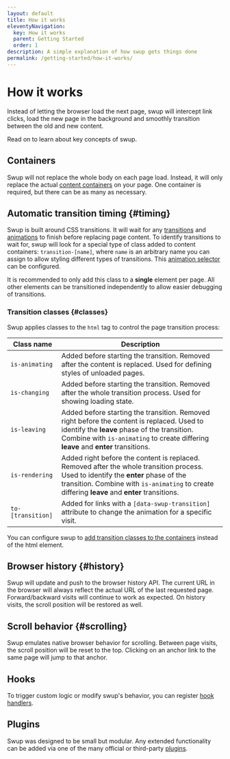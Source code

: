 ```yaml
---
layout: default
title: How it works
eleventyNavigation:
  key: How it works
  parent: Getting Started
  order: 1
description: A simple explanation of how swup gets things done
permalink: /getting-started/how-it-works/
---
```


# How it works

Instead of letting the browser load the next page, swup will intercept link clicks, load the new
page in the background and smoothly transition between the old and new content.

Read on to learn about key concepts of swup.

## Containers

Swup will not replace the whole body on each page load. Instead, it will only replace the actual
[content containers](/options/#containers) on your page. One container is required, but there can
be as many as necessary.

## Automatic transition timing {#timing}

Swup is built around CSS transitions. It will wait for any
[transitions](https://developer.mozilla.org/en-US/docs/Web/CSS/transition) and
[animations](https://developer.mozilla.org/en-US/docs/Web/CSS/animation) to finish before replacing
page content. To identify transitions to wait for, swup will look for a special type of class added
to content containers: `transition-[name]`, where `name` is an arbitrary name you can assign
to allow styling different types of transitions. This [animation selector](/options/#animation-selector)
can be configured.

It is recommended to only add this class to a **single** element per page. All other elements
can be transitioned independently to allow easier debugging of transitions.

### Transition classes {#classes}

Swup applies classes to the `html` tag to control the page transition process:

<div class="events-table" data-table-with-anchor-links>

| Class name                 | Description                                                                                                            |
| -------------------------- | ---------------------------------------------------------------------------------------------------------------------- |
| `is-animating` | Added before starting the transition. Removed after the content is replaced. Used for defining styles of unloaded pages. |
| `is-changing` | Added before starting the transition. Removed after the whole transition process. Used for showing loading state. |
| `is-leaving` | Added before starting the transition. Removed right before the content is replaced. Used to identify the **leave** phase of the transition. Combine with `is-animating` to create differing **leave** and **enter** transitions. |
| `is-rendering` | Added right before the content is replaced. Removed after the whole transition process. Used to identify the **enter** phase of the transition. Combine with `is-animating` to create differing **leave** and **enter** transitions. |
| `to-[transition]` | Added for links with a `[data-swup-transition]` attribute to change the animation for a specific visit. |

</div>

You can configure swup to [add transition classes to the containers](/options/#animation-scope) instead of the html element.

## Browser history {#history}

Swup will update and push to the browser history API. The current URL in the browser will always
reflect the actual URL of the last requested page. Forward/backward visits will continue to work
as expected. On history visits, the scroll position will be restored as well.

## Scroll behavior {#scrolling}

Swup emulates native browser behavior for scrolling. Between page visits, the scroll position will
be reset to the top. Clicking on an anchor link to the same page will jump to that anchor.

## Hooks

To trigger custom logic or modify swup's behavior, you can register [hook handlers](/hooks/).

## Plugins

Swup was designed to be small but modular. Any extended functionality can be added via one of the
many official or third-party [plugins](/plugins/).
